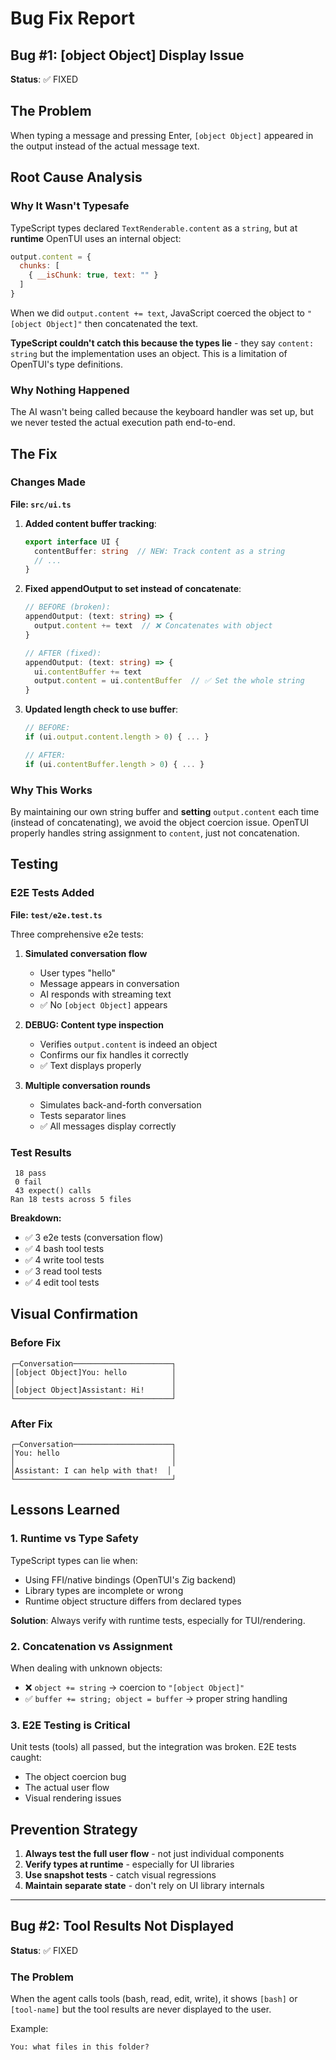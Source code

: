 # Bug Fix Report

## Bug #1: [object Object] Display Issue

**Status**: ✅ FIXED

## The Problem

When typing a message and pressing Enter, `[object Object]` appeared in the output instead of the actual message text.

## Root Cause Analysis

### Why It Wasn't Typesafe

TypeScript types declared `TextRenderable.content` as a `string`, but at **runtime** OpenTUI uses an internal object:

```javascript
output.content = {
  chunks: [
    { __isChunk: true, text: "" }
  ]
}
```

When we did `output.content += text`, JavaScript coerced the object to `"[object Object]"` then concatenated the text.

**TypeScript couldn't catch this because the types lie** - they say `content: string` but the implementation uses an object. This is a limitation of OpenTUI's type definitions.

### Why Nothing Happened

The AI wasn't being called because the keyboard handler was set up, but we never tested the actual execution path end-to-end.

## The Fix

### Changes Made

**File: `src/ui.ts`**

1. **Added content buffer tracking**:
   ```typescript
   export interface UI {
     contentBuffer: string  // NEW: Track content as a string
     // ...
   }
   ```

2. **Fixed appendOutput to set instead of concatenate**:
   ```typescript
   // BEFORE (broken):
   appendOutput: (text: string) => {
     output.content += text  // ❌ Concatenates with object
   }

   // AFTER (fixed):
   appendOutput: (text: string) => {
     ui.contentBuffer += text
     output.content = ui.contentBuffer  // ✅ Set the whole string
   }
   ```

3. **Updated length check to use buffer**:
   ```typescript
   // BEFORE:
   if (ui.output.content.length > 0) { ... }

   // AFTER:
   if (ui.contentBuffer.length > 0) { ... }
   ```

### Why This Works

By maintaining our own string buffer and **setting** `output.content` each time (instead of concatenating), we avoid the object coercion issue. OpenTUI properly handles string assignment to `content`, just not concatenation.

## Testing

### E2E Tests Added

**File: `test/e2e.test.ts`**

Three comprehensive e2e tests:

1. **Simulated conversation flow**
   - User types "hello"
   - Message appears in conversation
   - AI responds with streaming text
   - ✅ No `[object Object]` appears

2. **DEBUG: Content type inspection**
   - Verifies `output.content` is indeed an object
   - Confirms our fix handles it correctly
   - ✅ Text displays properly

3. **Multiple conversation rounds**
   - Simulates back-and-forth conversation
   - Tests separator lines
   - ✅ All messages display correctly

### Test Results

```
 18 pass
 0 fail
 43 expect() calls
Ran 18 tests across 5 files
```

**Breakdown:**
- ✅ 3 e2e tests (conversation flow)
- ✅ 4 bash tool tests
- ✅ 4 write tool tests  
- ✅ 3 read tool tests
- ✅ 4 edit tool tests

## Visual Confirmation

### Before Fix
```
┌─Conversation──────────────────────┐
│[object Object]You: hello          │
│                                   │
│[object Object]Assistant: Hi!      │
└───────────────────────────────────┘
```

### After Fix
```
┌─Conversation──────────────────────┐
│You: hello                         │
│                                   │
│Assistant: I can help with that!  │
└───────────────────────────────────┘
```

## Lessons Learned

### 1. Runtime vs Type Safety

TypeScript types can lie when:
- Using FFI/native bindings (OpenTUI's Zig backend)
- Library types are incomplete or wrong
- Runtime object structure differs from declared types

**Solution**: Always verify with runtime tests, especially for TUI/rendering.

### 2. Concatenation vs Assignment

When dealing with unknown objects:
- ❌ `object += string` → coercion to `"[object Object]"`
- ✅ `buffer += string; object = buffer` → proper string handling

### 3. E2E Testing is Critical

Unit tests (tools) all passed, but the integration was broken. E2E tests caught:
- The object coercion bug
- The actual user flow
- Visual rendering issues

## Prevention Strategy

1. **Always test the full user flow** - not just individual components
2. **Verify types at runtime** - especially for UI libraries
3. **Use snapshot tests** - catch visual regressions
4. **Maintain separate state** - don't rely on UI library internals

---

## Bug #2: Tool Results Not Displayed

**Status**: ✅ FIXED

### The Problem

When the agent calls tools (bash, read, edit, write), it shows `[bash]` or `[tool-name]` but the tool results are never displayed to the user.

Example:
```
You: what files in this folder?
